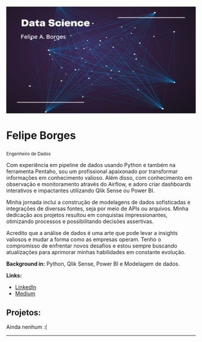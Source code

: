 <p align="center">
  <img src="Modern Minimal Technology Background Facebook Cover.png" >
</p>

# Felipe Borges
<sub>Engenheiro de Dados</sub>

Com experiência em pipeline de dados usando Python e também na ferramenta Pentaho, sou um profissional apaixonado por transformar informações em conhecimento valioso. Além disso, com conhecimento em observação e monitoramento através do Airflow, e adoro criar dashboards interativos e impactantes utilizando Qlik Sense ou Power BI.

Minha jornada inclui a construção de modelagens de dados sofisticadas e integrações  de diversas fontes, seja por meio de APIs ou arquivos. Minha dedicação aos projetos resultou em conquistas impressionantes, otimizando processos e possibilitando decisões assertivas.

Acredito que a análise de dados é uma arte que pode levar a insights valiosos e mudar a forma como as empresas operam. Tenho o compromisso de enfrentar novos desafios e estou sempre buscando atualizações para aprimorar minhas habilidades em constante evolução.


**Background in:** Python, Qlik Sense, Power BI e Modelagem de dados.

**Links:**
* [LinkedIn](https://www.linkedin.com/in/prazer-felipe-borges/)
* [Medium](https://medium.com/@oisouofeborges)


## Projetos:
Ainda nenhum :(

---
